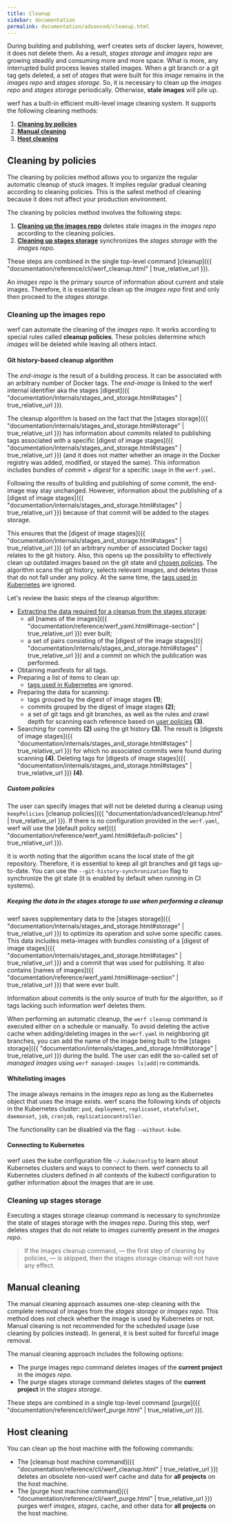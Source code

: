 ```yaml
---
title: Cleanup
sidebar: documentation
permalink: documentation/advanced/cleanup.html
---
```


During building and publishing, werf creates sets of docker layers, however, it does not delete them.
As a result, _stages storage_ and _images repo_ are growing steadily and consuming more and more space.
What is more, any interrupted build process leaves stalled images.
When a git branch or a git tag gets deleted, a set of _stages_ that were built for this _image_ remains in the _images repo_ and _stages storage_.
So, it is necessary to clean up the _images repo_ and _stages storage_ periodically. Otherwise, 
**stale images** will pile up.

werf has a built-in efficient multi-level image cleaning system. It supports the following cleaning methods:

1. [**Cleaning by policies**](#cleaning-by-policies)
2. [**Manual cleaning**](#manual-cleaning)
3. [**Host cleaning**](#host-cleaning)

## Cleaning by policies

The cleaning by policies method allows you to organize the regular automatic cleanup of stuck images.
It implies regular gradual cleaning according to cleaning policies.
This is the safest method of cleaning because it does not affect your production environment.

The cleaning by policies method involves the following steps:
1. [**Cleaning up the images repo**](#cleaning-up-the-images-repo) deletes stale images in the _images repo_ according to the cleaning policies.
2. [**Cleaning up stages storage**](#cleaning-up-stages-storage) synchronizes the _stages storage_ with the _images repo_.

These steps are combined in the single top-level command [cleanup]({{ "documentation/reference/cli/werf_cleanup.html" | true_relative_url }}).

An _images repo_ is the primary source of information about current and stale images.
Therefore, it is essential to clean up the _images repo_ first and only then proceed to the _stages storage_.

### Cleaning up the images repo

werf can automate the cleaning of the _images repo_.
It works according to special rules called **cleanup policies**.
These policies determine which _images_ will be deleted while leaving all others intact.

#### Git history-based cleanup algorithm

The _end-image_ is the result of a building process. It can be associated with an arbitrary number of Docker tags.  The _end-image_ is linked to the werf internal identifier aka the stages [digest]({{ "documentation/internals/stages_and_storage.html#stages" | true_relative_url }}).

The cleanup algorithm is based on the fact that the [stages storage]({{ "documentation/internals/stages_and_storage.html#storage" | true_relative_url }}) has information about commits related to publishing tags associated with a specific [digest of image stages]({{ "documentation/internals/stages_and_storage.html#stages" | true_relative_url }}) (and it does not matter whether an image in the Docker registry was added, modified, or stayed the same). This information includes bundles of commit + _digest_ for a specific `image` in the `werf.yaml`.

Following the results of building and publishing of some commit, the end-image may stay unchanged. However, information about the publishing of a [digest of image stages]({{ "documentation/internals/stages_and_storage.html#stages" | true_relative_url }}) because of that commit will be added to the stages storage.

This ensures that the [digest of image stages]({{ "documentation/internals/stages_and_storage.html#stages" | true_relative_url }}) (of an arbitrary number of associated Docker tags) relates to the git history. Also, this opens up the possibility to effectively clean up outdated images based on the git state and [chosen policies](#custom-policies).  The algorithm scans the git history, selects relevant images, and deletes those that do not fall under any policy. At the same time, the [tags used in Kubernetes](#whitelisting-images) are ignored.

Let's review the basic steps of the cleanup algorithm:

- [Extracting the data required for a cleanup from the stages storage](#keeping-the-data-in-the-stages-storage-to-use-when-performing-a-cleanup):
    - all [names of the images]({{ "documentation/reference/werf_yaml.html#image-section" | true_relative_url }}) ever built;
    - a set of pairs consisting of the [digest of the image stages]({{ "documentation/internals/stages_and_storage.html#stages" | true_relative_url }}) and a commit on which the publication was performed.
- Obtaining manifests for all tags.
- Preparing a list of items to clean up:
    - [tags used in Kubernetes](#whitelisting-images) are ignored.
- Preparing the data for scanning:
    - tags grouped by the digest of image stages __(1)__;
    - commits grouped by the digest of image stages __(2)__;
    - a set of git tags and git branches, as well as the rules and crawl depth for scanning each reference based on [user policies](#custom-policies) __(3)__.
- Searching for commits __(2)__ using the git history __(3)__. The result is [digests of image stages]({{ "documentation/internals/stages_and_storage.html#stages" | true_relative_url }}) for which no associated commits were found during scanning __(4)__.
Deleting tags for [digests of image stages]({{ "documentation/internals/stages_and_storage.html#stages" | true_relative_url }}) __(4)__.

##### Custom policies

The user can specify images that will not be deleted during a cleanup using `keepPolicies` [cleanup policies]({{ "documentation/advanced/cleanup.html" | true_relative_url }}). If there is no configuration provided in the `werf.yaml`, werf will use the [default policy set]({{ "documentation/reference/werf_yaml.html#default-policies" | true_relative_url }}).

It is worth noting that the algorithm scans the local state of the git repository. Therefore, it is essential to keep all git branches and git tags up-to-date. You can use the `--git-history-synchronization` flag to synchronize the git state (it is enabled by default when running in CI systems).

##### Keeping the data in the stages storage to use when performing a cleanup

werf saves supplementary data to the [stages storage]({{ "documentation/internals/stages_and_storage.html#storage" | true_relative_url }}) to optimize its operation and solve some specific cases. This data includes meta-images with bundles consisting of a [digest of image stages]({{ "documentation/internals/stages_and_storage.html#stages" | true_relative_url }}) and a commit that was used for publishing. It also contains [names of images]({{ "documentation/reference/werf_yaml.html#image-section" | true_relative_url }}) that were ever built.

Information about commits is the only source of truth for the algorithm, so if tags lacking such information werf deletes them. 

When performing an automatic cleanup, the `werf cleanup` command is executed either on a schedule or manually. To avoid deleting the active cache when adding/deleting images in the `werf.yaml` in neighboring git branches, you can add the name of the image being built to the [stages storage]({{ "documentation/internals/stages_and_storage.html#storage" | true_relative_url }}) during the build. The user can edit the so-called set of _managed images_ using `werf managed-images ls|add|rm` commands.

#### Whitelisting images

The image always remains in the _images repo_ as long as the Kubernetes object that uses the image exists.
werf scans the following kinds of objects in the Kubernetes cluster: `pod`, `deployment`, `replicaset`, `statefulset`, `daemonset`, `job`, `cronjob`, `replicationcontroller`.

The functionality can be disabled via the flag `--without-kube`.

#### Connecting to Kubernetes

werf uses the kube configuration file `~/.kube/config` to learn about Kubernetes clusters and ways to connect to them. werf connects to all Kubernetes clusters defined in all contexts of the kubectl configuration to gather information about the images that are in use.

### Cleaning up stages storage

Executing a stages storage cleanup command is necessary to synchronize the state of stages storage with the _images repo_.
During this step, werf deletes _stages_ that do not relate to _images_ currently present in the _images repo_.

> If the images cleanup command, — the first step of cleaning by policies, — is skipped, then the stages storage cleanup will not have any effect.

## Manual cleaning

The manual cleaning approach assumes one-step cleaning with the complete removal of images from the _stages storage_ or _images repo_.
This method does not check whether the image is used by Kubernetes or not.
Manual cleaning is not recommended for the scheduled usage (use cleaning by policies instead).
In general, it is best suited for forceful image removal.

The manual cleaning approach includes the following options:

* The purge images repo command deletes images of the **current project** in the _images repo_.
* The purge stages storage command deletes stages of the **current project** in the _stages storage_.

These steps are combined in a single top-level command [purge]({{ "documentation/reference/cli/werf_purge.html" | true_relative_url }}).

## Host cleaning

You can clean up the host machine with the following commands:

* The [cleanup host machine command]({{ "documentation/reference/cli/werf_cleanup.html" | true_relative_url }}) deletes an obsolete non-used werf cache and data for **all projects** on the host machine.
* The [purge host machine command]({{ "documentation/reference/cli/werf_purge.html" | true_relative_url }}) purges werf _images_, _stages_, cache, and other data for **all projects** on the host machine.
